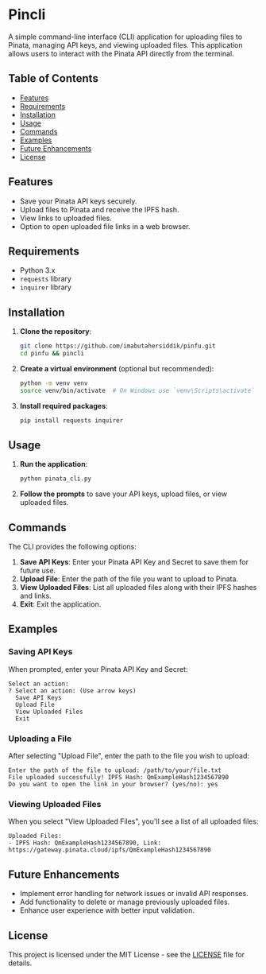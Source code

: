 # Pincli

A simple command-line interface (CLI) application for uploading files to Pinata, managing API keys, and viewing uploaded files. This application allows users to interact with the Pinata API directly from the terminal.

## Table of Contents

- [Features](#features)
- [Requirements](#requirements)
- [Installation](#installation)
- [Usage](#usage)
- [Commands](#commands)
- [Examples](#examples)
- [Future Enhancements](#future-enhancements)
- [License](#license)

## Features

- Save your Pinata API keys securely.
- Upload files to Pinata and receive the IPFS hash.
- View links to uploaded files.
- Option to open uploaded file links in a web browser.

## Requirements

- Python 3.x
- `requests` library
- `inquirer` library

## Installation

1. **Clone the repository**:
   ```bash
   git clone https://github.com/imabutahersiddik/pinfu.git
   cd pinfu && pincli
   ```

2. **Create a virtual environment** (optional but recommended):
   ```bash
   python -m venv venv
   source venv/bin/activate  # On Windows use `venv\Scripts\activate`
   ```

3. **Install required packages**:
   ```bash
   pip install requests inquirer
   ```

## Usage

1. **Run the application**:
   ```bash
   python pinata_cli.py
   ```

2. **Follow the prompts** to save your API keys, upload files, or view uploaded files.

## Commands

The CLI provides the following options:

1. **Save API Keys**: Enter your Pinata API Key and Secret to save them for future use.
2. **Upload File**: Enter the path of the file you want to upload to Pinata.
3. **View Uploaded Files**: List all uploaded files along with their IPFS hashes and links.
4. **Exit**: Exit the application.

## Examples

### Saving API Keys

When prompted, enter your Pinata API Key and Secret:

```
Select an action:
? Select an action: (Use arrow keys)
  Save API Keys
  Upload File
  View Uploaded Files
  Exit
```

### Uploading a File

After selecting "Upload File", enter the path to the file you wish to upload:

```
Enter the path of the file to upload: /path/to/your/file.txt
File uploaded successfully! IPFS Hash: QmExampleHash1234567890
Do you want to open the link in your browser? (yes/no): yes
```

### Viewing Uploaded Files

When you select "View Uploaded Files", you'll see a list of all uploaded files:

```
Uploaded Files:
- IPFS Hash: QmExampleHash1234567890, Link: https://gateway.pinata.cloud/ipfs/QmExampleHash1234567890
```

## Future Enhancements

- Implement error handling for network issues or invalid API responses.
- Add functionality to delete or manage previously uploaded files.
- Enhance user experience with better input validation.

## License

This project is licensed under the MIT License - see the [LICENSE](LICENSE) file for details.